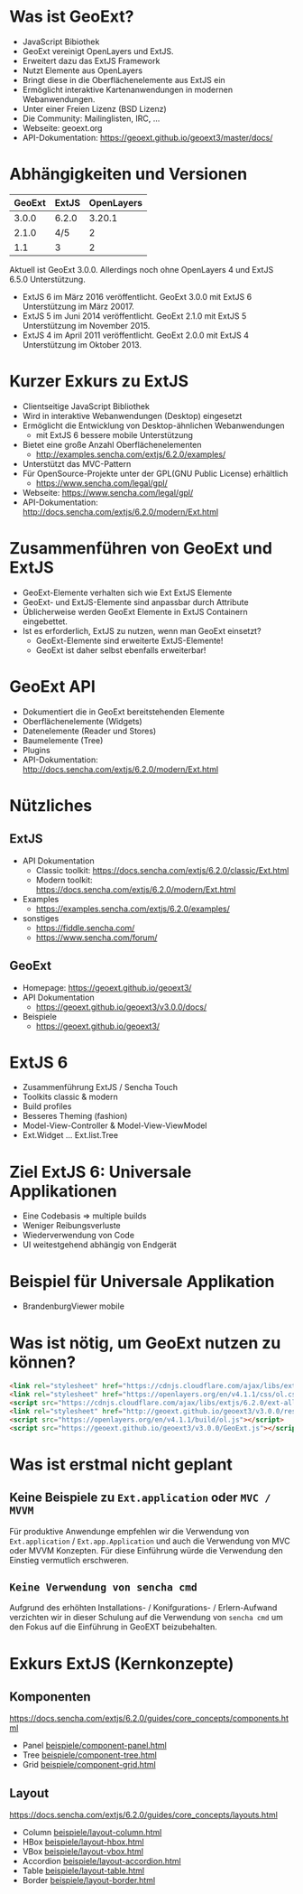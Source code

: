 # Was ist GeoExt?

- JavaScript Bibiothek
- GeoExt vereinigt OpenLayers und ExtJS.
- Erweitert dazu das ExtJS Framework
- Nutzt Elemente aus OpenLayers
- Bringt diese in die Oberflächenelemente aus ExtJS ein
- Ermöglicht interaktive Kartenanwendungen in modernen Webanwendungen.
- Unter einer Freien Lizenz (BSD Lizenz)
- Die Community: Mailinglisten, IRC, ...
- Webseite: geoext.org
- API-Dokumentation: https://geoext.github.io/geoext3/master/docs/

# Abhängigkeiten und Versionen

| GeoExt | ExtJS | OpenLayers |
| --- | --- | --- |
| 3.0.0 | 6.2.0 | 3.20.1 |
| 2.1.0 | 4/5 | 2 |
| 1.1 | 3 | 2 |

Aktuell ist GeoExt 3.0.0. Allerdings noch ohne OpenLayers 4 und ExtJS 6.5.0 Unterstützung.
- ExtJS 6 im März 2016 veröffentlicht. GeoExt 3.0.0 mit ExtJS 6 Unterstützung im März 20017.
- ExtJS 5 im Juni 2014 veröffentlicht. GeoExt 2.1.0 mit ExtJS 5 Unterstützung im November 2015.
- ExtJS 4 im April 2011 veröffentlicht. GeoExt 2.0.0 mit ExtJS 4 Unterstützung im Oktober 2013.

# Kurzer Exkurs zu ExtJS

- Clientseitige JavaScript Bibliothek
- Wird in interaktive Webanwendungen (Desktop) eingesetzt
- Ermöglicht die Entwicklung von Desktop-ähnlichen Webanwendungen
  - mit ExtJS 6 bessere mobile Unterstützung
- Bietet eine große Anzahl Oberflächenelementen
  - http://examples.sencha.com/extjs/6.2.0/examples/
- Unterstützt das MVC-Pattern
- Für OpenSource-Projekte unter der GPL(GNU Public License) erhältlich
  - https://www.sencha.com/legal/gpl/
- Webseite: https://www.sencha.com/legal/gpl/
- API-Dokumentation: http://docs.sencha.com/extjs/6.2.0/modern/Ext.html

# Zusammenführen von GeoExt und ExtJS

 - GeoExt-Elemente verhalten sich wie Ext ExtJS Elemente
 - GeoExt- und ExtJS-Elemente sind anpassbar durch Attribute
 - Üblicherweise werden GeoExt Elemente in ExtJS Containern eingebettet.
 - Ist es erforderlich, ExtJS zu nutzen, wenn man GeoExt einsetzt?
   - GeoExt-Elemente sind erweiterte ExtJS-Elemente!
   - GeoExt ist daher selbst ebenfalls erweiterbar!

# GeoExt API

- Dokumentiert die in GeoExt bereitstehenden Elemente
- Oberflächenelemente (Widgets)
- Datenelemente (Reader und Stores)
- Baumelemente (Tree)
- Plugins
- API-Dokumentation: http://docs.sencha.com/extjs/6.2.0/modern/Ext.html

# Nützliches
## ExtJS
- API Dokumentation
  - Classic toolkit: https://docs.sencha.com/extjs/6.2.0/classic/Ext.html
  - Modern toolkit: https://docs.sencha.com/extjs/6.2.0/modern/Ext.html
- Examples
  - https://examples.sencha.com/extjs/6.2.0/examples/
- sonstiges
  - https://fiddle.sencha.com/
  - https://www.sencha.com/forum/

## GeoExt

- Homepage: https://geoext.github.io/geoext3/
- API Dokumentation
  - https://geoext.github.io/geoext3/v3.0.0/docs/
- Beispiele
   - https://geoext.github.io/geoext3/

# ExtJS 6
- Zusammenführung ExtJS / Sencha Touch
- Toolkits classic & modern
- Build profiles
- Besseres Theming (fashion)
- Model-View-Controller & Model-View-ViewModel
- Ext.Widget ... Ext.list.Tree

# Ziel ExtJS 6: Universale Applikationen
- Eine Codebasis => multiple builds
- Weniger Reibungsverluste
- Wiederverwendung von Code
- UI weitestgehend abhängig von Endgerät

# Beispiel für Universale Applikation
- BrandenburgViewer mobile

# Was ist nötig, um GeoExt nutzen zu können?

```html
<link rel="stylesheet" href="https://cdnjs.cloudflare.com/ajax/libs/extjs/6.2.0/classic/theme-triton/resources/theme-triton-all.css" type="text/css" />
<link rel="stylesheet" href="https://openlayers.org/en/v4.1.1/css/ol.css" type="text/css" />
<script src="https://cdnjs.cloudflare.com/ajax/libs/extjs/6.2.0/ext-all.js"></script>
<link rel="stylesheet" href="http://geoext.github.io/geoext3/v3.0.0/resources/css/gx-popup.css" type="text/css" />
<script src="https://openlayers.org/en/v4.1.1/build/ol.js"></script>
<script src="https://geoext.github.io/geoext3/v3.0.0/GeoExt.js"></script>

```

# Was ist erstmal nicht geplant

## Keine Beispiele zu ```Ext.application``` oder ```MVC / MVVM```

Für produktive Anwendunge empfehlen wir die Verwendung von
```Ext.application``` / ```Ext.app.Application``` und auch die Verwendung von
MVC oder MVVM Konzepten. Für diese Einführung würde die Verwendung den Einstieg
vermutlich erschweren.

## ```Keine Verwendung von sencha cmd```

Aufgrund des erhöhten Installations- / Konifgurations- / Erlern-Aufwand
verzichten wir in dieser Schulung auf die Verwendung von ```sencha cmd``` um
den Fokus auf die Einführung in GeoEXT beizubehalten.

# Exkurs ExtJS (Kernkonzepte)

## Komponenten
https://docs.sencha.com/extjs/6.2.0/guides/core_concepts/components.html
- Panel [beispiele/component-panel.html]()
- Tree [beispiele/component-tree.html]()
- Grid [beispiele/component-grid.html]()

## Layout
https://docs.sencha.com/extjs/6.2.0/guides/core_concepts/layouts.html
- Column [beispiele/layout-column.html]()
- HBox [beispiele/layout-hbox.html]()
- VBox [beispiele/layout-vbox.html]()
- Accordion [beispiele/layout-accordion.html]()
- Table [beispiele/layout-table.html]()
- Border [beispiele/layout-border.html]()
